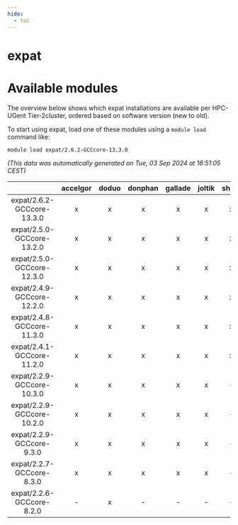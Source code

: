 ```yaml
---
hide:
  - toc
---
```


expat
=====

# Available modules


The overview below shows which expat installations are available per HPC-UGent Tier-2cluster, ordered based on software version (new to old).

To start using expat, load one of these modules using a `module load` command like:

```shell
module load expat/2.6.2-GCCcore-13.3.0
```

*(This data was automatically generated on Tue, 03 Sep 2024 at 16:51:05 CEST)*  

| |accelgor|doduo|donphan|gallade|joltik|shinx|skitty|
| :---: | :---: | :---: | :---: | :---: | :---: | :---: | :---: |
|expat/2.6.2-GCCcore-13.3.0|x|x|x|x|x|x|x|
|expat/2.5.0-GCCcore-13.2.0|x|x|x|x|x|x|x|
|expat/2.5.0-GCCcore-12.3.0|x|x|x|x|x|x|x|
|expat/2.4.9-GCCcore-12.2.0|x|x|x|x|x|x|x|
|expat/2.4.8-GCCcore-11.3.0|x|x|x|x|x|x|x|
|expat/2.4.1-GCCcore-11.2.0|x|x|x|x|x|x|x|
|expat/2.2.9-GCCcore-10.3.0|x|x|x|x|x|-|x|
|expat/2.2.9-GCCcore-10.2.0|x|x|x|x|x|-|x|
|expat/2.2.9-GCCcore-9.3.0|x|x|x|x|x|-|x|
|expat/2.2.7-GCCcore-8.3.0|x|x|x|x|x|-|x|
|expat/2.2.6-GCCcore-8.2.0|-|x|-|-|-|-|-|
